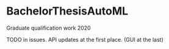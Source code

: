# BachelorThesisAutoML
Graduate qualification work 2020

TODO in issues.
API updates at the first place. (GUI at the last)